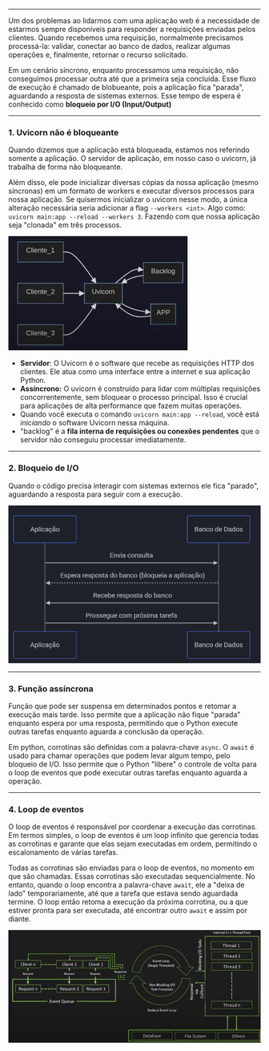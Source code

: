 
---

Um dos problemas ao lidarmos com uma aplicação web é a necessidade de estarmos sempre disponíveis para responder a requisições enviadas pelos clientes. Quando recebemos uma requisição, normalmente precisamos processá-la: validar, conectar ao banco de dados, realizar algumas operações e, finalmente, retornar o recurso solicitado.

Em um cenário síncrono, enquanto processamos uma requisição, não conseguimos processar outra até que a primeira seja concluída. Esse fluxo de execução é chamado de blobueante, pois a aplicação fica "parada", aguardando a resposta de sistemas externos. Esse tempo de espera é conhecido como **bloqueio por I/O (Input/Output)** 

---
###  **1. Uvicorn não é bloqueante**

Quando dizemos que a aplicação está bloqueada, estamos nos referindo somente a aplicação. O servidor de aplicação, em nosso caso o uvicorn, já trabalha de forma não bloqueante. 

Além disso, ele pode inicializar diversas cópias da nossa aplicação (mesmo síncronas) em um formato de workers e executar diversos processos para nossa aplicação. Se quisermos inicializar o uvicorn nesse modo, a única alteração necessária seria adicionar a flag `--workers <int>`. Algo como: `uvicorn main:app --reload --workers 3`. Fazendo com que nossa aplicação seja "clonada" em três processos.

![Pasted image 20250626183431](../../attachments/Pasted%20image%2020250626183431.png)

- **Servidor**: O Uvicorn é o software que recebe as requisições HTTP dos clientes. Ele atua como uma interface entre a internet e sua aplicação Python.
- **Assíncrono:** O uvicorn é construído para lidar com múltiplas requisições concorrentemente, sem bloquear o processo principal. Isso é crucial para aplicações de alta performance que fazem muitas operações.
- Quando você executa o comando `uvicorn main:app --reload`, você está _iniciando_ o software Uvicorn nessa máquina.
- "backlog" é a **fila interna de requisições ou conexões pendentes** que o servidor não conseguiu processar imediatamente.

---
###  **2. Bloqueio de I/O**

Quando o código precisa interagir com sistemas externos ele fica "parado", aguardando a resposta para seguir com a execução. 

![Pasted image 20250626184626](../../attachments/Pasted%20image%2020250626184626.png)

---
### **3. Função assíncrona**

Função que pode ser suspensa em determinados pontos e retomar a execução mais tarde. Isso permite que a aplicação não fique "parada" enquanto espera por uma resposta, permitindo que o Python execute outras tarefas enquanto aguarda a conclusão da operação.

Em python, corrotinas são definidas com a palavra-chave `async`. O `await` é usado para chamar operações que podem levar algum tempo, pelo bloqueio de I/O. Isso permite que o Python "libere" o controle de volta para o loop de eventos que pode executar outras tarefas enquanto aguarda a operação.

---
### **4. Loop de eventos**

O loop de eventos é responsável por coordenar a execução das corrotinas. Em termos simples, o loop de eventos é um loop infinito que gerencia todas as corrotinas e garante que elas sejam executadas em ordem, permitindo o escalonamento de várias tarefas.

Todas as corrotinas são enviadas para o loop de eventos, no momento em que são chamadas. Essas corrotinas são executadas sequencialmente. No entanto, quando o loop encontra a palavra-chave `await`, ele a "deixa de lado" temporariamente, até que a tarefa que estava sendo aguardada termine. O loop então retoma a execução da próxima corrotina, ou a que estiver pronta para ser executada, até encontrar outro `await` e assim por diante.

![Pasted image 20250626190850](../../attachments/Pasted%20image%2020250626190850.png)
